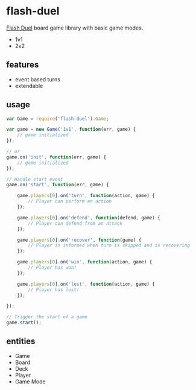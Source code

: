 flash-duel
==========

[Flash Duel](http://www.sirlingames.com/collections/flash-duel) board game library with basic game modes.

* 1v1
* 2v2

features
--------

* event based turns
* extendable

usage
-----

```javascript
var Game = require('flash-duel').Game;

var game = new Game('1v1', function(err, game) {
	// game initialized
});

// or
game.on('init', function(err, game) {
	// game initialized
});

// Handle start event
game.on('start', function(err, game) {

	game.players[0].on('turn', function(action, game) {
		// Player can perform an action
	});

	game.players[0].on('defend', function(defend, game) {
		// Player can defend from an attack
	});

	game.players[0].on('recover', function(game) {
		// Player is informed when turn is skipped and is recovering
	});

	game.players[0].on('win', function(action, game) {
		// Player has won!
	});

	game.players[0].on('lost', function(action, game) {
		// Player has lost!
	});

});

// Trigger the start of a game
game.start();

```

entities
--------

* Game
* Board
* Deck
* Player
* Game Mode
